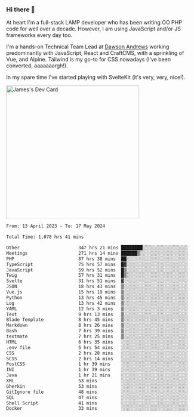 ### Hi there 👋

<!--
**JamesNock/JamesNock** is a ✨ _special_ ✨ repository because its `README.md` (this file) appears on your GitHub profile.

Here are some ideas to get you started:

- 🔭 I’m currently working on ...
- 🌱 I’m currently learning ...
- 👯 I’m looking to collaborate on ...
- 🤔 I’m looking for help with ...
- 💬 Ask me about ...
- 📫 How to reach me: ...
- 😄 Pronouns: ...
- ⚡ Fun fact: ...
-->
At heart I'm a full-stack LAMP developer who has been writing OO PHP code for well over a decade. However, I am using JavaScript and/or JS frameworks every day too.

I'm a hands-on Technical Team Lead at [Dawson Andrews](https://www.dawsonandrews.com/) working predominantly with JavaScript, React and CraftCMS, with a sprinkling of Vue, and Alpine. Tailwind is my go-to for CSS nowadays (I've been converted, aaaaaaargh!).

In my spare time I've started playing with SvelteKit (it's very, very, nice!).

<a href="https://app.daily.dev/h2onock"><img src="https://api.daily.dev/devcards/v2/XQraFlxE3JPWOlcSuOB2K.png?type=default&r=18u" width="356" alt="James's Dev Card"/></a>

<!--START_SECTION:waka-->

```txt
From: 13 April 2023 - To: 17 May 2024

Total Time: 1,078 hrs 41 mins

Other                      347 hrs 21 mins ████████░░░░░░░░░░░░░░░░░   32.21 %
Meetings                   271 hrs 14 mins ██████▒░░░░░░░░░░░░░░░░░░   25.15 %
PHP                        87 hrs 38 mins  ██░░░░░░░░░░░░░░░░░░░░░░░   08.13 %
TypeScript                 75 hrs 57 mins  █▓░░░░░░░░░░░░░░░░░░░░░░░   07.04 %
JavaScript                 59 hrs 52 mins  █▒░░░░░░░░░░░░░░░░░░░░░░░   05.55 %
Twig                       57 hrs 31 mins  █▒░░░░░░░░░░░░░░░░░░░░░░░   05.33 %
Svelte                     31 hrs 51 mins  ▓░░░░░░░░░░░░░░░░░░░░░░░░   02.95 %
JSON                       18 hrs 43 mins  ▒░░░░░░░░░░░░░░░░░░░░░░░░   01.74 %
Vue.js                     15 hrs 19 mins  ▒░░░░░░░░░░░░░░░░░░░░░░░░   01.42 %
Python                     13 hrs 45 mins  ▒░░░░░░░░░░░░░░░░░░░░░░░░   01.28 %
Log                        13 hrs 42 mins  ▒░░░░░░░░░░░░░░░░░░░░░░░░   01.27 %
YAML                       12 hrs 3 mins   ▒░░░░░░░░░░░░░░░░░░░░░░░░   01.12 %
Text                       9 hrs 13 mins   ▒░░░░░░░░░░░░░░░░░░░░░░░░   00.86 %
Blade Template             8 hrs 45 mins   ▒░░░░░░░░░░░░░░░░░░░░░░░░   00.81 %
Markdown                   8 hrs 26 mins   ▒░░░░░░░░░░░░░░░░░░░░░░░░   00.78 %
Bash                       7 hrs 39 mins   ▒░░░░░░░░░░░░░░░░░░░░░░░░   00.71 %
textmate                   7 hrs 25 mins   ▒░░░░░░░░░░░░░░░░░░░░░░░░   00.69 %
HTML                       6 hrs 35 mins   ░░░░░░░░░░░░░░░░░░░░░░░░░   00.61 %
.env file                  5 hrs 54 mins   ░░░░░░░░░░░░░░░░░░░░░░░░░   00.55 %
CSS                        2 hrs 28 mins   ░░░░░░░░░░░░░░░░░░░░░░░░░   00.23 %
SCSS                       2 hrs 14 mins   ░░░░░░░░░░░░░░░░░░░░░░░░░   00.21 %
PostCSS                    1 hr 39 mins    ░░░░░░░░░░░░░░░░░░░░░░░░░   00.15 %
INI                        1 hr 39 mins    ░░░░░░░░░░░░░░░░░░░░░░░░░   00.15 %
Java                       1 hr 21 mins    ░░░░░░░░░░░░░░░░░░░░░░░░░   00.13 %
XML                        53 mins         ░░░░░░░░░░░░░░░░░░░░░░░░░   00.08 %
Gherkin                    53 mins         ░░░░░░░░░░░░░░░░░░░░░░░░░   00.08 %
GitIgnore file             48 mins         ░░░░░░░░░░░░░░░░░░░░░░░░░   00.07 %
SQL                        47 mins         ░░░░░░░░░░░░░░░░░░░░░░░░░   00.07 %
Shell Script               41 mins         ░░░░░░░░░░░░░░░░░░░░░░░░░   00.06 %
Docker                     33 mins         ░░░░░░░░░░░░░░░░░░░░░░░░░   00.05 %
```

<!--END_SECTION:waka-->
